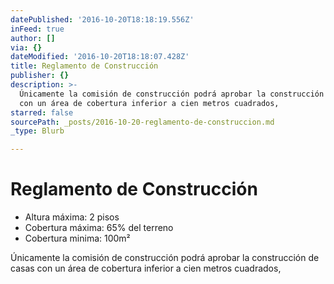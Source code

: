 ```yaml
---
datePublished: '2016-10-20T18:18:19.556Z'
inFeed: true
author: []
via: {}
dateModified: '2016-10-20T18:18:07.428Z'
title: Reglamento de Construcción
publisher: {}
description: >-
  Únicamente la comisión de construcción podrá aprobar la construcción de casas
  con un área de cobertura inferior a cien metros cuadrados,
starred: false
sourcePath: _posts/2016-10-20-reglamento-de-construccion.md
_type: Blurb

---
```

# Reglamento de Construcción

* Altura máxima: 2 pisos
* Cobertura máxima: 65% del terreno
* Cobertura minima: 100m²

Únicamente la comisión de construcción podrá aprobar la construcción de casas con un área de cobertura inferior a cien metros cuadrados,